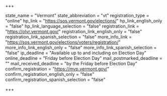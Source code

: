 +++

state_name = "Vermont"
state_abbreviation = "vt"
registration_type = "online"
hp_link = "https://sos.vermont.gov/elections/"
hp_link_english_only = "false"
hp_link_language_selection = "false"
registration_link = "https://olvr.vermont.gov/"
registration_link_english_only = "false"
registration_link_spanish_selection = "false"
more_info_link = "https://sos.vermont.gov/elections/voters/registration/"
more_info_link_english_only = "false"
more_info_link_spanish_selection = "false"
ip_deadline = "Available up to and including on Election Day"
online_deadline = "Friday before Election Day"
mail_postmarked_deadline = ""
mail_received_deadline = "by the Friday before Election Day"
confirm_registration = "https://mvp.vermont.gov/"
confirm_registration_english_only = "false"
confirm_registration_spanish_selection = "false"

+++